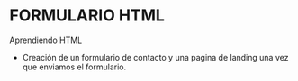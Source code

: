 # FORMULARIO HTML
Aprendiendo HTML
* Creación de un formulario de contacto y una pagina de landing una vez que enviamos el formulario. 

